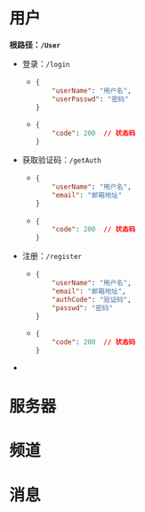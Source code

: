 # 用户

**根路径：`/User`**

- 登录：`/login`

  - ```json
    {
        "userName": "用户名",
        "userPasswd": "密码"
    }
    ```
    
  - ```json
    {
        "code": 200	 // 状态码
    }
    ```

- 获取验证码：`/getAuth`

  - ```json
    {
        "userName": "用户名",
        "email": "邮箱地址"
    }
    ```

  - ```json
    {
        "code": 200	 // 状态码
    }
    ```

- 注册：`/register`

  - ```json
    {
        "userName": "用户名",
        "email": "邮箱地址",
        "authCode": "验证码",
        "passwd": "密码"
    }
    ```

  - ```json
    {
        "code": 200	 // 状态码
    }
    ```

- 



# 服务器







# 频道







# 消息

